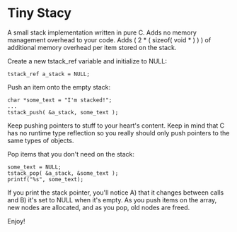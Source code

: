 Tiny Stacy
==========

A small stack implementation written in pure C. Adds no memory management overhead to your code. Adds 
( 2 * ( sizeof( void * ) ) ) of additional memory overhead per item stored on the stack.

Create a new tstack_ref variable and initialize to NULL:

```
tstack_ref a_stack = NULL;
```

Push an item onto the empty stack:

```
char *some_text = "I'm stacked!";
...
tstack_push( &a_stack, some_text );
```

Keep pushing pointers to stuff to your heart's content. Keep in mind that C has no runtime type reflection so you
really should only push pointers to the same types of objects.

Pop items that you don't need on the stack:

```
some_text = NULL;
tstack_pop( &a_stack, &some_text );
printf("%s", some_text);
```

If you print the stack pointer, you'll notice A) that it changes between calls and B) it's set to NULL when it's empty.
As you push items on the array, new nodes are allocated, and as you pop, old nodes are freed.

Enjoy!

